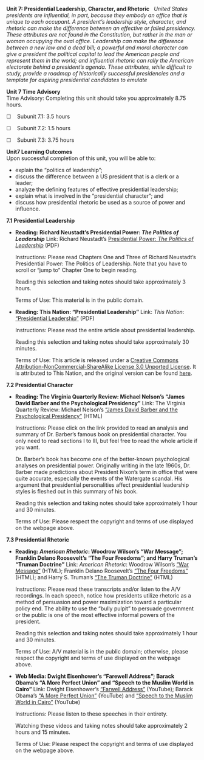 **Unit 7: Presidential Leadership, Character, and Rhetoric** <span
id="7"></span> 
*United States presidents are influential, in part, because they embody
an office that is unique to each occupant. A president’s leadership
style, character, and rhetoric can make the difference between an
effective or failed presidency. These attributes are not found in the
Constitution, but rather in the man or woman occupying the oval office.
Leadership can make the difference between a new law and a dead bill; a
powerful and moral character can give a president the political capital
to lead the American people and represent them in the world; and
influential rhetoric can rally the American electorate behind a
president’s agenda. These attributes, while difficult to study, provide
a roadmap of historically successful presidencies and a template for
aspiring presidential candidates to emulate*

**Unit 7 Time Advisory**  
Time Advisory: Completing this unit should take you approximately 8.75
hours.  
  
 ☐    Subunit 7.1: 3.5 hours  
  
 ☐    Subunit 7.2: 1.5 hours  
  
 ☐    Subunit 7.3: 3.75 hours

**Unit7 Learning Outcomes**  
Upon successful completion of this unit, you will be able to:
-   explain the “politics of leadership”;
-   discuss the difference between a US president that is a clerk or a
    leader;
-   analyze the defining features of effective presidential leadership;
-   explain what is involved in the “presidential character”; and
-   discuss how presidential rhetoric be used as a source of power and
    influence.

**7.1 Presidential Leadership** <span id="7.1"></span> 
-   **Reading: Richard Neustadt’s Presidential Power: *The Politics of
    Leadership***
    Link: Richard Neustadt’s [Presidential Power: *The Politics of
    Leadership*](http://babel.hathitrust.org/cgi/pt?id=uc1.b4400966#page/n0/mode/1up)
    (PDF)  
      
     Instructions: Please read Chapters One and Three of Richard
    Neustadt’s Presidential Power: The Politics of Leadership. Note that
    you have to scroll or “jump to” Chapter One to begin reading.  
      
     Reading this selection and taking notes should take approximately 3
    hours.  
      
     Terms of Use: This material is in the public domain.

-   **Reading: This Nation: “Presidential Leadership”**
    Link: *This Nation*: [“Presidential
    Leadership”](https://resources.saylor.org/wwwresources/archived/site/wp-content/uploads/2013/10/Presidential-Leadership-7.1.pdf)
    (PDF)  
      
     Instructions: Please read the entire article about presidential
    leadership.  
      
     Reading this selection and taking notes should take approximately
    30 minutes.  
      
     Terms of Use: This article is released under a [Creative Commons
    Attribution-NonCommercial-ShareAlike License 3.0 Unported
    License](http://creativecommons.org/licenses/by-sa/3.0/). It is
    attributed to This Nation, and the original version can be found
    [here](http://www.thisnation.com/textbook/executive-lead.html).

**7.2 Presidential Character** <span id="7.2"></span> 
-   **Reading: The Virginia Quarterly Review: Michael Nelson’s “James
    David Barber and the Psychological Presidency”**
    Link: The Virginia Quarterly Review: Michael Nelson’s [“James David
    Barber and the Psychological
    Presidency”](https://web.archive.org/web/20110526202739/http://www.vqronline.org/articles/1980/autumn/nelson-james-david-barber/)
    (HTML)  
      
     Instructions: Please click on the link provided to read an analysis
    and summary of Dr. Barber’s famous book on presidential character.
    You only need to read sections I to III, but feel free to read the
    whole article if you want.  
      
     Dr. Barber’s book has become one of the better-known psychological
    analyses on presidential power. Originally writing in the late
    1960s, Dr. Barber made predictions about President Nixon’s term in
    office that were quite accurate, especially the events of the
    Watergate scandal. His argument that presidential personalities
    affect presidential leadership styles is fleshed out in this summary
    of his book.  
      
     Reading this selection and taking notes should take approximately 1
    hour and 30 minutes.  
      
     Terms of Use: Please respect the copyright and terms of use
    displayed on the webpage above.

**7.3 Presidential Rhetoric** <span id="7.3"></span> 
-   **Reading: *American Rhetoric*: Woodrow Wilson’s “War Message”;
    Franklin Delano Roosevelt’s “The Four Freedoms”; and Harry Truman’s
    “Truman Doctrine”**
    Link: *American Rhetoric*: Woodrow Wilson’s [“War
    Message”](http://www.americanrhetoric.com/speeches/wilsonwarmessage.htm)
    (HTML); Franklin Delano Roosevelt’s [“The Four
    Freedoms”](http://www.americanrhetoric.com/speeches/fdrthefourfreedoms.htm)
    (HTML); and Harry S. Truman’s [“The Truman
    Doctrine”](http://www.americanrhetoric.com/speeches/harrystrumantrumandoctrine.html)
    (HTML)  
      
     Instructions: Please read these transcripts and/or listen to the
    A/V recordings. In each speech, notice how presidents utilize
    rhetoric as a method of persuasion and power maximization toward a
    particular policy end. The ability to use the “bully pulpit” to
    persuade government or the public is one of the most effective
    informal powers of the president.  
      
     Reading this selection and taking notes should take approximately 1
    hour and 30 minutes.  
      
     Terms of Use: A/V material is in the public domain; otherwise,
    please respect the copyright and terms of use displayed on the
    webpage above.

-   **Web Media: Dwight Eisenhower’s “Farewell Address”; Barack Obama’s
    “A More Perfect Union” and “Speech to the Muslim World in Cairo”**
    Link: Dwight Eisenhower’s [“Farwell
    Address”](http://www.youtube.com/watch?v=CWiIYW_fBfY) (YouTube);
    Barack Obama’s [“A More Perfect
    Union”](http://www.youtube.com/watch?v=zrp-v2tHaDo) (YouTube) and
    [“Speech to the Muslim World in
    Cairo”](http://www.youtube.com/watch?v=B_889oBKkNU) (YouTube)  
      
     Instructions: Please listen to these speeches in their entirety.  
      
     Watching these videos and taking notes should take approximately 2
    hours and 15 minutes.  
      
     Terms of Use: Please respect the copyright and terms of use
    displayed on the webpage above.


